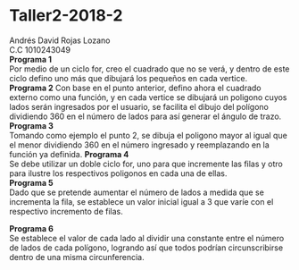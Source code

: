 # Taller2-2018-2  


Andrés David Rojas Lozano  
C.C 1010243049  
**Programa 1**  
Por medio de un ciclo for, creo el cuadrado que no se verá, y dentro de este ciclo defino uno más
que dibujará los pequeños en cada vertice.  
**Programa 2**
Con base en el punto anterior, defino ahora el cuadrado externo como una función, y en cada vertice
se dibujará un poligono cuyos lados serán ingresados por el usuario, se facilita el dibujo del polígono 
dividiendo 360 en el número de lados para así generar el ángulo de trazo.  
**Programa 3**  
Tomando como ejemplo el punto 2, se dibuja el poligono mayor al igual que el menor 
dividiendo 360 en el número ingresado y reemplazando en la función ya definida.
**Programa 4**  
Se debe utilizar un doble ciclo for, uno para que incremente las filas y otro para ilustre
los respectivos poligonos en cada una de ellas.  
**Programa 5**  
Dado que se pretende aumentar el número de lados a medida que se incrementa la fila,
se establece un valor inicial igual a 3 que varíe con el respectivo incremento de filas.

**Programa 6**  
Se establece el valor de cada lado al dividir una constante entre el número de lados de cada
polígono, logrando así que todos podrían circunscribirse dentro de una misma circunferencia.


